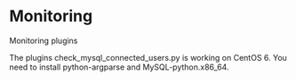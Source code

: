 # Monitoring
Monitoring plugins 

The plugins check_mysql_connected_users.py is working on CentOS 6. You need to install python-argparse and MySQL-python.x86_64.
